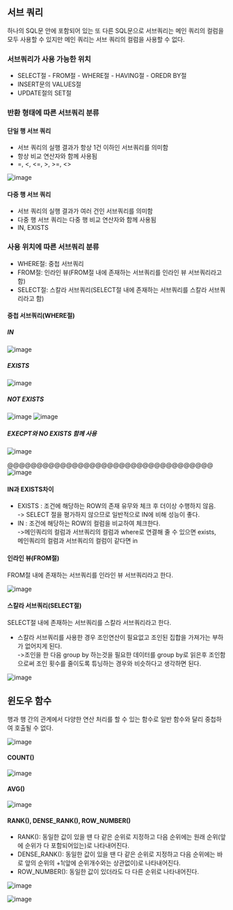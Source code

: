 ## 서브 쿼리          
하나의 SQL문 안에 포함되어 있는 또 다른 SQL문으로 서브쿼리는 메인 쿼리의 컬럼을 모두 사용할 수 있지만 메인 쿼리는 서브 쿼리의 컬럼을 사용할 수 없다.

### 서브쿼리가 사용 가능한 위치 
- SELECT절 - FROM절 - WHERE절 - HAVING절 - OREDR BY절
- INSERT문의 VALUES절 
- UPDATE절의 SET절  

### 반환 형태에 따른 서브쿼리 분류 
#### 단일 행 서브 쿼리 
- 서브 쿼리의 실행 결과가 항상 1건 이하인 서브쿼리를 의미함
- 항상 비교 연산자와 함께 사용됨
- =, <, <=, >, >=, <> 

![image](https://user-images.githubusercontent.com/122864238/225259845-9febb083-5a0e-453a-81fe-3ce715b5b01b.png)

#### 다중 행 서브 쿼리 
- 서브 쿼리의 실행 결과가 여러 건인 서브쿼리를 의미함
- 다중 행 서브 쿼리는 다중 행 비교 연산자와 함께 사용됨
- IN, EXISTS 

### 사용 위치에 따른 서브쿼리 분류
- WHERE절: 중첩 서브쿼리 
- FROM절: 인라인 뷰(FROM절 내에 존재하는 서브쿼리를 인라인 뷰 서브쿼리라고 함)
- SELECT절: 스칼라 서브쿼리(SELECT절 내에 존재하는 서브쿼리를 스칼라 서브쿼리라고 함)

#### 중첩 서브쿼리(WHERE절)
##### IN

![image](https://user-images.githubusercontent.com/122864238/225260895-d22c97b9-ac07-4b21-9fdd-852c8249bbcd.png)

##### EXISTS   

![image](https://user-images.githubusercontent.com/122864238/225261552-13b7e7bf-55ca-4fe2-9b4f-4a9132fe51e2.png)

##### NOT EXISTS          

![image](https://user-images.githubusercontent.com/122864238/225506488-8c03640c-8aa3-4cfe-b2b4-f296bd4c1cc6.png)
![image](https://user-images.githubusercontent.com/122864238/225506693-c09d4136-e564-40ce-a6e8-bdfce3b2002d.png)

##### EXECPT와 NO EXISTS 함께 사용         

![image](https://user-images.githubusercontent.com/122864238/225507723-135ac973-df68-4ae5-adef-aace89649f66.png)

@@@@@@@@@@@@@@@@@@@@@@@@@@@@@@@@@@@
![image](https://user-images.githubusercontent.com/122864238/225263038-7e4aca38-70a6-4999-99a5-e333043cd1f4.png)

#### IN과 EXISTS차이
- EXISTS : 조건에 해당하는 ROW의 존재 유무와 체크 후 더이상 수행하지 않음.           
-> SELECT 절을 평가하지 않으므로 일반적으로 IN에 비해 성능이 좋다.
- IN : 조건에 해당하는 ROW의 컬럼을 비교하여 체크한다.           
->메인쿼리의 컬럼과 서브쿼리의 컬럼과 where로 연결해 줄 수 있으면 exists,          
메인쿼리의 컬럼과 서브쿼리의 컬럼이 같다면 in

#### 인라인 뷰(FROM절)         
FROM절 내에 존재하는 서브쿼리를 인라인 뷰 서브쿼리라고 한다.    

![image](https://user-images.githubusercontent.com/122864238/225519747-d17e8ffc-408a-48da-88ee-75dbd760c073.png)

#### 스칼라 서브쿼리(SELECT절)        
SELECT절 내에 존재하는 서브쿼리를 스칼라 서브쿼리라고 한다.        
- 스칼라 서브쿼리를 사용한 경우 조인연산이 필요없고 조인된 집합을 가져가는 부하가 없어지게 된다.                 
->조인을 한 다음 group by 하는것을 필요한 데이터를 group by로 읽은후 조인함으로써 조인 횟수를 줄이도록 튜닝하는 경우와 비슷하다고 생각하면 된다.  

![image](https://user-images.githubusercontent.com/122864238/225520821-d830d913-a22f-4fef-b2c9-c7ae8eacd4db.png)

## 윈도우 함수       
행과 행 간의 관계에서 다양한 연산 처리를 할 수 있는 함수로 일반 함수와 달리 중첩하여 호출될 수 없다.        

![image](https://user-images.githubusercontent.com/122864238/225528446-41c2fe13-a2c0-4ca7-8a4f-736abc55b92c.png)

#### COUNT()

![image](https://user-images.githubusercontent.com/122864238/225529756-8bc5df20-25c7-48ad-9b60-c44bcff5794b.png)


#### AVG()

![image](https://user-images.githubusercontent.com/122864238/225539853-d467fd06-cac6-4320-8c43-31fb075f00e3.png)

#### RANK(), DENSE_RANK(), ROW_NUMBER()

- RANK(): 동일한 값이 있을 땐 다 같은 순위로 지정하고 다음 순위에는 원래 순위(앞에 순위가 다 포함되어있는)로 나타내어진다.
- DENSE_RANK(): 동일한 값이 있을 땐 다 같은 순위로 지정하고 다음 순위에는 바로 앞의 순위의 +1(앞에 순위개수와는 상관없이)로 나타내어진다.
- ROW_NUMBER(): 동일한 값이 있더라도 다 다른 순위로 나타내어진다.


![image](https://user-images.githubusercontent.com/122864238/225541155-64518ab4-937e-47e6-9264-2b332ed097a1.png)


![image](https://user-images.githubusercontent.com/122864238/225541207-e8e63e26-d734-41b0-8290-92a4b846f81e.png)
 
